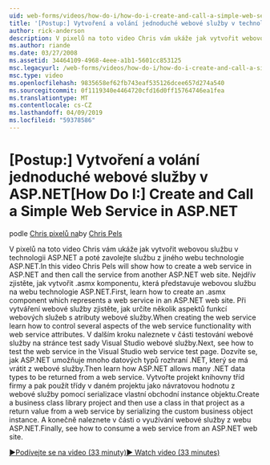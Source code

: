 ```yaml
---
uid: web-forms/videos/how-do-i/how-do-i-create-and-call-a-simple-web-service-in-aspnet
title: '[Postup:] Vytvoření a volání jednoduché webové služby v technologii ASP.NET | Dokumentace Microsoftu'
author: rick-anderson
description: V pixelů na toto video Chris vám ukáže jak vytvořit webovou službu v technologii ASP.NET a poté zavolejte službu z jiného webu technologie ASP.NET. Nejdřív zjistěte, jak vytvořit...
ms.author: riande
ms.date: 03/27/2008
ms.assetid: 34464109-4968-4eee-a1b1-5601cc853125
msc.legacyurl: /web-forms/videos/how-do-i/how-do-i-create-and-call-a-simple-web-service-in-aspnet
msc.type: video
ms.openlocfilehash: 9835658ef62fb743eaf535126dcee657d274a540
ms.sourcegitcommit: 0f1119340e4464720cfd16d0ff15764746ea1fea
ms.translationtype: MT
ms.contentlocale: cs-CZ
ms.lasthandoff: 04/09/2019
ms.locfileid: "59378586"
---
```

# <a name="how-do-i-create-and-call-a-simple-web-service-in-aspnet"></a><span data-ttu-id="cd12a-104">[Postup:] Vytvoření a volání jednoduché webové služby v ASP.NET</span><span class="sxs-lookup"><span data-stu-id="cd12a-104">[How Do I:] Create and Call a Simple Web Service in ASP.NET</span></span>

<span data-ttu-id="cd12a-105">podle [Chris pixelů na](https://twitter.com/chrispels)</span><span class="sxs-lookup"><span data-stu-id="cd12a-105">by [Chris Pels](https://twitter.com/chrispels)</span></span>

<span data-ttu-id="cd12a-106">V pixelů na toto video Chris vám ukáže jak vytvořit webovou službu v technologii ASP.NET a poté zavolejte službu z jiného webu technologie ASP.NET.</span><span class="sxs-lookup"><span data-stu-id="cd12a-106">In this video Chris Pels will show how to create a web service in ASP.NET and then call the service from another ASP.NET web site.</span></span> <span data-ttu-id="cd12a-107">Nejdřív zjistěte, jak vytvořit .asmx komponentu, která představuje webovou službu na webu technologie ASP.NET.</span><span class="sxs-lookup"><span data-stu-id="cd12a-107">First, learn how to create an .asmx component which represents a web service in an ASP.NET web site.</span></span> <span data-ttu-id="cd12a-108">Při vytváření webové služby zjistěte, jak určíte několik aspektů funkcí webových služeb s atributy webové služby.</span><span class="sxs-lookup"><span data-stu-id="cd12a-108">When creating the web service learn how to control several aspects of the web service functionality with web service attributes.</span></span> <span data-ttu-id="cd12a-109">V dalším kroku naleznete v části testování webové služby na stránce test sady Visual Studio webové služby.</span><span class="sxs-lookup"><span data-stu-id="cd12a-109">Next, see how to test the web service in the Visual Studio web service test page.</span></span> <span data-ttu-id="cd12a-110">Dozvíte se, jak ASP.NET umožňuje mnoho datových typů rozhraní .NET, který se má vrátit z webové služby.</span><span class="sxs-lookup"><span data-stu-id="cd12a-110">Then learn how ASP.NET allows many .NET data types to be returned from a web service.</span></span> <span data-ttu-id="cd12a-111">Vytvořte projekt knihovny tříd firmy a pak použít třídy v daném projektu jako návratovou hodnotu z webové služby pomocí serializace vlastní obchodní instance objektu.</span><span class="sxs-lookup"><span data-stu-id="cd12a-111">Create a business class library project and then use a class in that project as a return value from a web service by serializing the custom business object instance.</span></span> <span data-ttu-id="cd12a-112">A konečně naleznete v části o využívání webové služby z webu ASP.NET.</span><span class="sxs-lookup"><span data-stu-id="cd12a-112">Finally, see how to consume a web service from an ASP.NET web site.</span></span>

[<span data-ttu-id="cd12a-113">&#9654;Podívejte se na video (33 minuty)</span><span class="sxs-lookup"><span data-stu-id="cd12a-113">&#9654; Watch video (33 minutes)</span></span>](https://channel9.msdn.com/Blogs/ASP-NET-Site-Videos/how-do-i-create-and-call-a-simple-web-service-in-aspnet)
